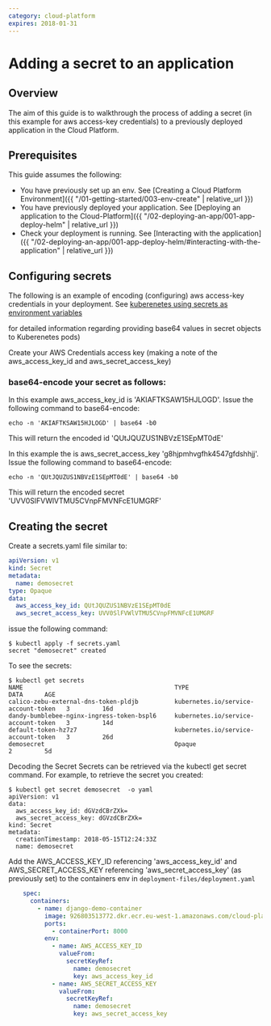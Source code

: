 ```yaml
---
category: cloud-platform
expires: 2018-01-31
---
```

# Adding a secret to an application

## Overview

The aim of this guide is to walkthrough the process of adding a secret (in this example for aws access-key credentials) to a previously deployed application in the Cloud Platform.

## Prerequisites

This guide assumes the following:

* You have previously set up an env. See [Creating a Cloud Platform Environment]({{ "/01-getting-started/003-env-create" | relative_url }})
* You have previously deployed your application. See [Deploying an application to the Cloud-Platform]({{ "/02-deploying-an-app/001-app-deploy-helm" | relative_url }})
* Check your deployment is running. See [Interacting with the application]({{ "/02-deploying-an-app/001-app-deploy-helm/#interacting-with-the-application" | relative_url }})

## Configuring secrets

The following is an example of encoding (configuring) aws access-key credentials in your deployment.
See [kuberenetes using secrets as environment variables](https://kubernetes.io/docs/concepts/configuration/secret/#using-secrets-as-environment-variables)

for detailed information regarding providing base64 values in secret objects to Kuberenetes pods)

Create your AWS Credentials access key (making a note of the aws_access_key_id and aws_secret_access_key)

### base64-encode your secret as follows:

In this example  aws_access_key_id is 'AKIAFTKSAW15HJLOGD'. Issue the following command to base64-encode:

```
echo -n 'AKIAFTKSAW15HJLOGD' | base64 -b0
```

This will return the encoded id 'QUtJQUZUS1NBVzE1SEpMT0dE'

In this example the is aws_secret_access_key 'g8hjpmhvgfhk4547gfdshhjj'. Issue the following command to base64-encode:

```
echo -n 'QUtJQUZUS1NBVzE1SEpMT0dE' | base64 -b0
```

This will return the encoded secret 'UVV0SlFVWlVTMU5CVnpFMVNFcE1UMGRF'

## Creating the secret

Create a secrets.yaml file similar to:

```Yaml
apiVersion: v1
kind: Secret
metadata:
  name: demosecret
type: Opaque
data:
  aws_access_key_id: QUtJQUZUS1NBVzE1SEpMT0dE
  aws_secret_access_key: UVV0SlFVWlVTMU5CVnpFMVNFcE1UMGRF
```
issue the following command:

```
$ kubectl apply -f secrets.yaml
secret "demosecret" created
```

To see the secrets:

```
$ kubectl get secrets
NAME                                          TYPE                                  DATA      AGE
calico-zebu-external-dns-token-pldjb          kubernetes.io/service-account-token   3         16d
dandy-bumblebee-nginx-ingress-token-bspl6     kubernetes.io/service-account-token   3         14d
default-token-hz7z7                           kubernetes.io/service-account-token   3         26d
demosecret                                    Opaque                                2         5d
```

Decoding the Secret
Secrets can be retrieved via the kubectl get secret command. For example, to retrieve the secret you created:

```
$ kubectl get secret demosecret  -o yaml
apiVersion: v1
data:
  aws_access_key_id: dGVzdCBrZXk=
  aws_secret_access_key: dGVzdCBrZXk=
kind: Secret
metadata:
  creationTimestamp: 2018-05-15T12:24:33Z
  name: demosecret
```

Add the AWS_ACCESS_KEY_ID referencing 'aws_access_key_id' and AWS_SECRET_ACCESS_KEY referencing 'aws_secret_access_key' (as previously set) to the containers env in `deployment-files/deployment.yaml`

```Yaml
    spec:
      containers:
        - name: django-demo-container
          image: 926803513772.dkr.ecr.eu-west-1.amazonaws.com/cloud-platform-reference-app:django
          ports:
            - containerPort: 8000
          env:
            - name: AWS_ACCESS_KEY_ID
              valueFrom:
                secretKeyRef:
                  name: demosecret
                  key: aws_access_key_id
            - name: AWS_SECRET_ACCESS_KEY
              valueFrom:
                secretKeyRef:
                  name: demosecret
                  key: aws_secret_access_key
```
